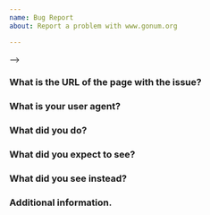 ```yaml
---
name: Bug Report
about: Report a problem with www.gonum.org

---
```

-->
### What is the URL of the page with the issue?



### What is your user agent?
<!-- 
You can find your user agent here:
https://www.whatismybrowser.com/detect/what-is-my-user-agent
-->


### What did you do?
<!--
If possible, provide a recipe for reproducing the error.
-->


### What did you expect to see?



### What did you see instead?
<!--
Please paste a screenshot of the page.
-->


### Additional information.
<!--
Provide any additional information that you think will be helpful.
If the issue relates to use of go get, please paste the output of
`go version` and `go env`.
-->


